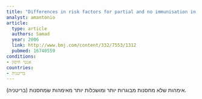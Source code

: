 ```yaml
---
title: "Differences in risk factors for partial and no immunisation in the first year of life: prospective cohort study"
analyst: amantonio
article:
  type: article
  authors: Samad
  year: 2006
  link: http://www.bmj.com/content/332/7553/1312
  pubmed: 16740559
conditions:
- אנטי חיסון
countries:
- בריטניה
---
```


אימהות שלא מחסנות מבוגרות יותר ומושכלות יותר מאימהות שמחסנות (בריטניה).
